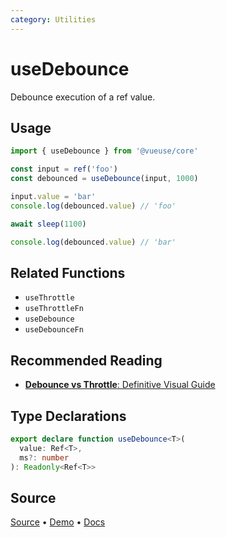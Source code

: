 ```yaml
---
category: Utilities
---
```


# useDebounce

Debounce execution of a ref value.

## Usage

```js {4}
import { useDebounce } from '@vueuse/core'

const input = ref('foo')
const debounced = useDebounce(input, 1000)

input.value = 'bar'
console.log(debounced.value) // 'foo'

await sleep(1100)

console.log(debounced.value) // 'bar'
```

## Related Functions

- `useThrottle`
- `useThrottleFn`
- `useDebounce`
- `useDebounceFn`

## Recommended Reading

- [**Debounce vs Throttle**: Definitive Visual Guide](https://redd.one/blog/debounce-vs-throttle)


<!--FOOTER_STARTS-->
## Type Declarations

```typescript
export declare function useDebounce<T>(
  value: Ref<T>,
  ms?: number
): Readonly<Ref<T>>
```

## Source

[Source](https://github.com/vueuse/vueuse/blob/main/packages/shared/useDebounce/index.ts) • [Demo](https://github.com/vueuse/vueuse/blob/main/packages/shared/useDebounce/demo.vue) • [Docs](https://github.com/vueuse/vueuse/blob/main/packages/shared/useDebounce/index.md)


<!--FOOTER_ENDS-->
